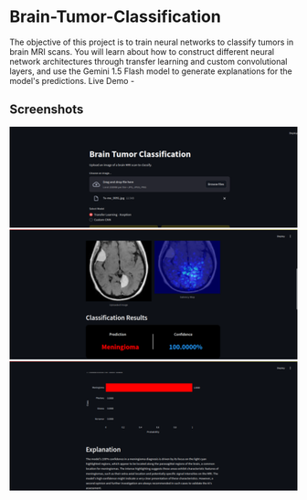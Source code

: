 # Brain-Tumor-Classification

The objective of this project is to train neural networks to classify tumors in brain MRI scans. You will learn about how to construct different neural network architectures through transfer learning and custom convolutional layers, and use the Gemini 1.5 Flash model to generate explanations for the model's predictions.
Live Demo -

## Screenshots

![web app ui](ui.png)
![saliency map image](saliency-map.png)
![visualization](visualisation-explanation.png)
